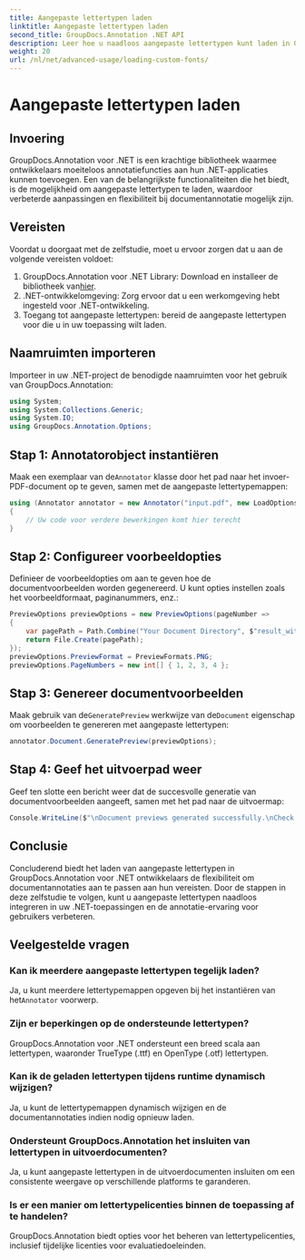 ```yaml
---
title: Aangepaste lettertypen laden
linktitle: Aangepaste lettertypen laden
second_title: GroupDocs.Annotation .NET API
description: Leer hoe u naadloos aangepaste lettertypen kunt laden in GroupDocs.Annotation voor .NET om documentannotaties te verbeteren. Volg onze stap-voor-stap voor eenvoudige integratie.
weight: 20
url: /nl/net/advanced-usage/loading-custom-fonts/
---
```


# Aangepaste lettertypen laden

## Invoering
GroupDocs.Annotation voor .NET is een krachtige bibliotheek waarmee ontwikkelaars moeiteloos annotatiefuncties aan hun .NET-applicaties kunnen toevoegen. Een van de belangrijkste functionaliteiten die het biedt, is de mogelijkheid om aangepaste lettertypen te laden, waardoor verbeterde aanpassingen en flexibiliteit bij documentannotatie mogelijk zijn.
## Vereisten
Voordat u doorgaat met de zelfstudie, moet u ervoor zorgen dat u aan de volgende vereisten voldoet:
1.  GroupDocs.Annotation voor .NET Library: Download en installeer de bibliotheek van[hier](https://releases.groupdocs.com/annotation/net/).
2. .NET-ontwikkelomgeving: Zorg ervoor dat u een werkomgeving hebt ingesteld voor .NET-ontwikkeling.
3. Toegang tot aangepaste lettertypen: bereid de aangepaste lettertypen voor die u in uw toepassing wilt laden.

## Naamruimten importeren
Importeer in uw .NET-project de benodigde naamruimten voor het gebruik van GroupDocs.Annotation:
```csharp
using System;
using System.Collections.Generic;
using System.IO;
using GroupDocs.Annotation.Options;
```
## Stap 1: Annotatorobject instantiëren
 Maak een exemplaar van de`Annotator` klasse door het pad naar het invoer-PDF-document op te geven, samen met de aangepaste lettertypemappen:
```csharp
using (Annotator annotator = new Annotator("input.pdf", new LoadOptions { FontDirectories = new List<string> { Constants.GetFontDirectory() } }))
{
    // Uw code voor verdere bewerkingen komt hier terecht
}
```
## Stap 2: Configureer voorbeeldopties
Definieer de voorbeeldopties om aan te geven hoe de documentvoorbeelden worden gegenereerd. U kunt opties instellen zoals het voorbeeldformaat, paginanummers, enz.:
```csharp
PreviewOptions previewOptions = new PreviewOptions(pageNumber =>
{
    var pagePath = Path.Combine("Your Document Directory", $"result_with_font_{pageNumber}.png");
    return File.Create(pagePath);
});
previewOptions.PreviewFormat = PreviewFormats.PNG;
previewOptions.PageNumbers = new int[] { 1, 2, 3, 4 };
```
## Stap 3: Genereer documentvoorbeelden
 Maak gebruik van de`GeneratePreview` werkwijze van de`Document` eigenschap om voorbeelden te genereren met aangepaste lettertypen:
```csharp
annotator.Document.GeneratePreview(previewOptions);
```
## Stap 4: Geef het uitvoerpad weer
Geef ten slotte een bericht weer dat de succesvolle generatie van documentvoorbeelden aangeeft, samen met het pad naar de uitvoermap:
```csharp
Console.WriteLine($"\nDocument previews generated successfully.\nCheck output in {"Your Document Directory"}.");
```

## Conclusie
Concluderend biedt het laden van aangepaste lettertypen in GroupDocs.Annotation voor .NET ontwikkelaars de flexibiliteit om documentannotaties aan te passen aan hun vereisten. Door de stappen in deze zelfstudie te volgen, kunt u aangepaste lettertypen naadloos integreren in uw .NET-toepassingen en de annotatie-ervaring voor gebruikers verbeteren.
## Veelgestelde vragen
### Kan ik meerdere aangepaste lettertypen tegelijk laden?
 Ja, u kunt meerdere lettertypemappen opgeven bij het instantiëren van het`Annotator` voorwerp.
### Zijn er beperkingen op de ondersteunde lettertypen?
GroupDocs.Annotation voor .NET ondersteunt een breed scala aan lettertypen, waaronder TrueType (.ttf) en OpenType (.otf) lettertypen.
### Kan ik de geladen lettertypen tijdens runtime dynamisch wijzigen?
Ja, u kunt de lettertypemappen dynamisch wijzigen en de documentannotaties indien nodig opnieuw laden.
### Ondersteunt GroupDocs.Annotation het insluiten van lettertypen in uitvoerdocumenten?
Ja, u kunt aangepaste lettertypen in de uitvoerdocumenten insluiten om een consistente weergave op verschillende platforms te garanderen.
### Is er een manier om lettertypelicenties binnen de toepassing af te handelen?
GroupDocs.Annotation biedt opties voor het beheren van lettertypelicenties, inclusief tijdelijke licenties voor evaluatiedoeleinden.